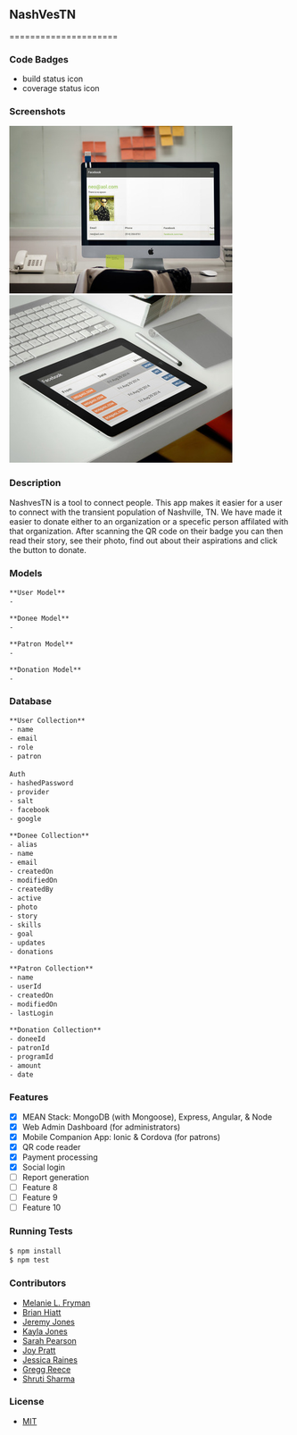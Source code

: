 ## NashVesTN
=====================
### Code Badges
- build status icon
- coverage status icon

### Screenshots
![Image1](https://raw.githubusercontent.com/banjeremy/nashvestn-server/master/docs/screenshots/one.jpg)
![Image2](https://raw.githubusercontent.com/banjeremy/nashvestn-server/master/docs/screenshots/two.jpg)

### Description
NashvesTN is a tool to connect people.  This app makes it easier for a user to connect with the transient population of Nashville, TN.  We have made it easier to donate either to an organization or a specefic person affilated with that organization.  After scanning the QR code on their badge you can then read their story, see their photo, find out about their aspirations and click the button to donate. 

### Models
```
**User Model**
-
```

```
**Donee Model**
-
```

```
**Patron Model**
-
```

```
**Donation Model**
-
```

### Database
```
**User Collection**
- name
- email
- role
- patron

Auth
- hashedPassword
- provider
- salt
- facebook
- google
```

```
**Donee Collection**
- alias
- name
- email
- createdOn
- modifiedOn
- createdBy
- active
- photo
- story
- skills
- goal
- updates
- donations
```

```
**Patron Collection**
- name
- userId
- createdOn
- modifiedOn
- lastLogin
```

```
**Donation Collection**
- doneeId
- patronId
- programId
- amount
- date
```
### Features
- [x] MEAN Stack: MongoDB (with Mongoose), Express, Angular, & Node
- [x] Web Admin Dashboard (for administrators)
- [x] Mobile Companion App: Ionic & Cordova (for patrons)
- [x] QR code reader
- [x] Payment processing
- [x] Social login
- [ ] Report generation
- [ ] Feature 8
- [ ] Feature 9
- [ ] Feature 10

### Running Tests
```bash
$ npm install
$ npm test
```

### Contributors
- [Melanie L. Fryman](https://github.com/mlfryman)
- [Brian Hiatt](https://github.com/bchiatt)
- [Jeremy Jones](https://github.com/banjeremy)
- [Kayla Jones](https://github.com/kaylalynjones)
- [Sarah Pearson](https://github.com/SarahMPearson)
- [Joy Pratt](https://github.com/JoyP)
- [Jessica Raines](https://github.com/jessicafraines)
- [Gregg Reece](https://github.com/undeadfish)
- [Shruti Sharma](https://github.com/shrutijalewar)

### License
- [MIT](LICENSE)
